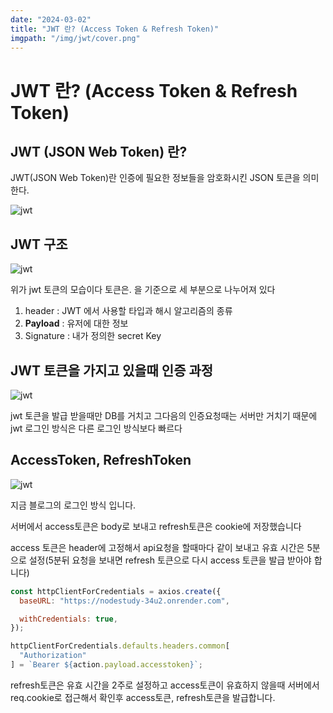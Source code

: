 ```yaml
---
date: "2024-03-02"
title: "JWT 란? (Access Token & Refresh Token)"
imgpath: "/img/jwt/cover.png"
---
```


# JWT 란? (Access Token & Refresh Token)

## JWT (JSON Web Token) 란?

JWT(JSON Web Token)란 인증에 필요한 정보들을 암호화시킨 JSON 토큰을 의미한다.

![jwt](../img/jwt/1.png)

## JWT 구조

![jwt](../img/jwt/2.png)

위가 jwt 토큰의 모습이다 토큰은. 을 기준으로 세 부분으로 나누어져 있다

1. header : JWT 에서 사용할 타입과 해시 알고리즘의 종류
2. **Payload** : 유저에 대한 정보
3. Signature : 내가 정의한 secret Key

## JWT 토큰을 가지고 있을때 인증 과정

![jwt](../img/jwt/3.png)

jwt 토큰을 발급 받을때만 DB를 거치고 그다음의 인증요청때는 서버만 거치기 때문에 jwt 로그인 방식은 다른 로그인 방식보다 빠르다

## AccessToken, RefreshToken

![jwt](../img/jwt/4.png)

지금 블로그의 로그인 방식 입니다.

서버에서 access토큰은 body로 보내고 refresh토큰은 cookie에 저장했습니다

access 토큰은 header에 고정해서 api요청을 할때마다 같이 보내고 유효 시간은 5분으로 설정(5분뒤 요청을 보내면 refresh 토큰으로 다시 access 토큰을 발급 받아야 합니다)

```js
const httpClientForCredentials = axios.create({
  baseURL: "https://nodestudy-34u2.onrender.com",

  withCredentials: true,
});

httpClientForCredentials.defaults.headers.common[
  "Authorization"
] = `Bearer ${action.payload.accesstoken}`;
```

refresh토큰은 유효 시간을 2주로 설정하고 access토큰이 유효하지 않을때 서버에서 req.cookie로 접근해서 확인후 access토큰, refresh토큰을 발급합니다.
